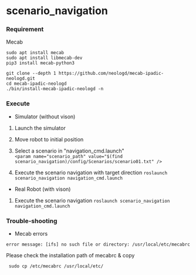 # scenario_navigation  

### Requirement  

Mecab
```
sudo apt install mecab
sudo apt install libmecab-dev
pip3 install mecab-python3
```
```
git clone --depth 1 https://github.com/neologd/mecab-ipadic-neologd.git
cd mecab-ipadic-neologd
./bin/install-mecab-ipadic-neologd -n
```

### Execute  

- Simulator (without vison)  
1) Launch the simulator  


2) Move robot to initial position  

3) Select a scenario in "navigation_cmd.launch"  
`<param name="scenario_path" value="$(find scenario_navigation)/config/Scenarios/scenario01.txt" />`

4) Execute the scenario navigation  with target direction
`roslaunch scenario_navigation navigation_cmd.launch`


- Real Robot (with vison)  
1) Execute the scenario navigation
`roslaunch scenario_navigation navigation_cmd.launch`  

### Trouble-shooting
- Mecab errors
```
error message: [ifs] no such file or directory: /usr/local/etc/mecabrc
```
Please check the installation path of mecabrc & copy
```
 sudo cp /etc/mecabrc /usr/local/etc/
```
